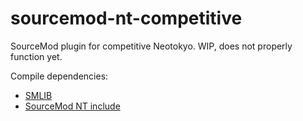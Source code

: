 sourcemod-nt-competitive
========================

SourceMod plugin for competitive Neotokyo. WIP, does not properly function yet.

Compile dependencies:
  - <a target="_blank" href="https://github.com/bcserv/smlib/">SMLIB</a>
  - <a target="_blank" href="https://github.com/softashell/sourcemod-nt-include">SourceMod NT include</a>
